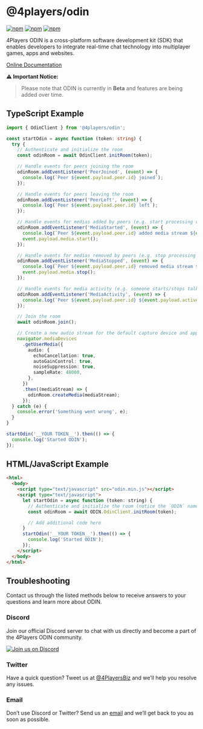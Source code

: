 # @4players/odin

[![npm](https://img.shields.io/npm/v/@4players/odin.svg)][npm-badge-url]
[![npm](https://img.shields.io/npm/l/@4players/odin.svg)][license-url]
[![npm](https://img.shields.io/npm/dm/@4players/odin.svg)][npm-badge-url]

4Players ODIN is a cross-platform software development kit (SDK) that enables developers to integrate real-time chat technology into multiplayer games, apps and websites.

[Online Documentation](https://www.4players.io/developers/)

**:warning: Important Notice:**

> Please note that ODIN is currently in **Beta** and features are being added over time.

## TypeScript Example

```typescript
import { OdinClient } from '@4players/odin';

const startOdin = async function (token: string) {
  try {
    // Authenticate and initialize the room
    const odinRoom = await OdinClient.initRoom(token);

    // Handle events for peers joining the room
    odinRoom.addEventListener('PeerJoined', (event) => {
      console.log(`Peer ${event.payload.peer.id} joined`);
    });

    // Handle events for peers leaving the room
    odinRoom.addEventListener('PeerLeft', (event) => {
      console.log(`Peer ${event.payload.peer.id} left`);
    });

    // Handle events for medias added by peers (e.g. start processing voice data)
    odinRoom.addEventListener('MediaStarted', (event) => {
      console.log(`Peer ${event.payload.peer.id} added media stream ${event.payload.media.id}`);
      event.payload.media.start();
    });

    // Handle events for medias removed by peers (e.g. stop processing voice data)
    odinRoom.addEventListener('MediaStopped', (event) => {
      console.log(`Peer ${event.payload.peer.id} removed media stream ${event.payload.media.id}`);
      event.payload.media.stop();
    });

    // Handle events for media activity (e.g. someone starts/stops talking)
    odinRoom.addEventListener('MediaActivity', (event) => {
      console.log(`Peer ${event.payload.peer.id} ${event.payload.active ? 'started' : 'stopped'} talking on media ${event.payload.media.id}`);
    });

    // Join the room
    await odinRoom.join();

    // Create a new audio stream for the default capture device and append it to the room
    navigator.mediaDevices
      .getUserMedia({
        audio: {
          echoCancellation: true,
          autoGainControl: true,
          noiseSuppression: true,
          sampleRate: 48000,
        },
      })
      .then((mediaStream) => {
        odinRoom.createMedia(mediaStream);
      });
  } catch (e) {
    console.error('Something went wrong', e);
  }
}

startOdin('__YOUR TOKEN__').then(() => {
  console.log('Started ODIN');
});
```

## HTML/JavaScript Example

```html
<html>
  <body>
    <script type="text/javascript" src="odin.min.js"></script>
    <script type="text/javascript">
      let startOdin = async function (token: string) {
        // Authenticate and initialize the room (notice the `ODIN` namespace which encapsulates the API)
        const odinRoom = await ODIN.OdinClient.initRoom(token);

        // Add additional code here
      }
      startOdin('__YOUR TOKEN__').then(() => {
        console.log('Started ODIN');
      });
    </script>
  </body>
</html>
```

## Troubleshooting

Contact us through the listed methods below to receive answers to your questions and learn more about ODIN.

### Discord

Join our official Discord server to chat with us directly and become a part of the 4Players ODIN community.

[![Join us on Discord](https://developers.4players.io/images/join_discord.png)](https://discord.gg/9yzdJNUGZS)

### Twitter

Have a quick question? Tweet us at [@4PlayersBiz](https://twitter.com/4PlayersBiz) and we’ll help you resolve any issues.

### Email

Don’t use Discord or Twitter? Send us an [email](mailto:odin@4players.io) and we’ll get back to you as soon as possible.

[npm-badge-url]: https://www.npmjs.com/package/@4players/odin
[license-url]: https://github.com/4Players/odin/blob/master/LICENSE
